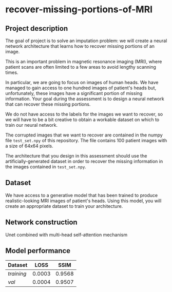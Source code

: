 # recover-missing-portions-of-MRI
## Project description

The goal of project is to solve an imputation problem: we will create a neural network architecture that learns how to recover missing portions of an image.

This is an important problem in magnetic resonance imaging (MRI), where patient scans are often limited to a few areas to avoid lengthy scanning times.

In particular, we are going to focus on images of human heads. We have managed to gain access to one hundred images of patient's heads but, unfortunately, these images have a significant portion of missing information. Your goal during the assessment is to design a neural network that can recover these missing portions.

We do not have access to the labels for the images we want to recover, so we will have to be a bit creative to obtain a workable dataset on which to train our neural network.

The corrupted images that we want to recover are contained in the numpy file `test_set.npy` of this repository. The file contains 100 patient images with a size of 64x64 pixels.

The architecture that you design in this assessment should use the artificially-generated dataset in order to recover the missing information in the images contained in `test_set.npy`.

## Dataset
We have access to a generative model that has been trained to produce realistic-looking MRI images of patient's heads. Using this model, you will create an appropriate dataset to train your architecture.

## Network construction
Unet combined with multi-head self-attention mechanism

## Model performance
| **Dataset** | **LOSS** | **SSIM** |
| :------------------ | :---: | :---: |
| *training* | 0.0003 | 0.9568 |
| *val* | 0.0004 | 0.9507 |











